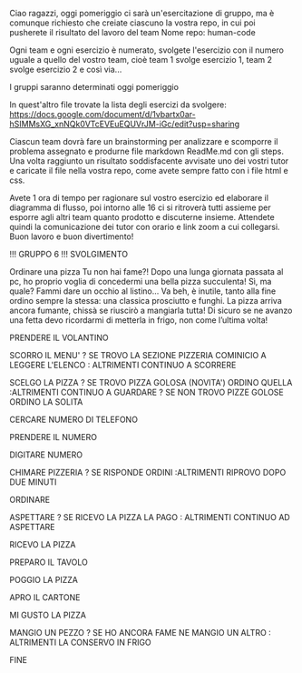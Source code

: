 Ciao ragazzi,
oggi pomeriggio ci sarà un'esercitazione di gruppo, ma è comunque richiesto che creiate ciascuno la vostra repo, in cui poi pusherete il risultato del lavoro del team
Nome repo: human-code

Ogni team e ogni esercizio è numerato, svolgete l'esercizio con il numero uguale a quello del vostro team, cioè team 1 svolge esercizio 1, team 2 svolge esercizio 2 e così via...

I gruppi saranno determinati oggi pomeriggio

In quest'altro file trovate la lista degli esercizi da svolgere:
https://docs.google.com/document/d/1vbartx0ar-hSIMMsXG_xnNQk0VTcEVEuEQUVrJM-iGc/edit?usp=sharing

Ciascun team dovrà fare un brainstorming per analizzare e scomporre il problema assegnato e produrne file markdown ReadMe.md con gli steps.
Una volta raggiunto un risultato soddisfacente avvisate uno dei vostri tutor e caricate il file nella vostra repo, come avete sempre fatto con i file html e css.

Avete 1 ora di tempo per ragionare sul vostro esercizio ed elaborare il diagramma di flusso, poi intorno alle 16 ci si ritroverà tutti assieme per esporre agli altri team quanto prodotto e discuterne insieme.
Attendete quindi la comunicazione dei tutor con orario e link zoom a cui collegarsi.
Buon lavoro e buon divertimento!

!!! GRUPPO 6 !!!
SVOLGIMENTO

Ordinare una pizza
Tu non hai fame?!
Dopo una lunga giornata passata al pc, ho proprio voglia di concedermi una bella pizza succulenta! Sì, ma quale? Fammi dare un occhio al listino… Va beh, è inutile, tanto alla fine ordino sempre la stessa: una classica prosciutto e funghi. La pizza arriva ancora fumante, chissà se riuscirò a mangiarla tutta!
Di sicuro se ne avanzo una fetta devo ricordarmi di metterla in frigo, non come l’ultima volta!

PRENDERE IL VOLANTINO

SCORRO IL MENU'
? SE TROVO LA SEZIONE PIZZERIA COMINICIO A LEGGERE L'ELENCO
: ALTRIMENTI CONTINUO A SCORRERE

SCELGO LA PIZZA
? SE TROVO PIZZA GOLOSA (NOVITA') ORDINO QUELLA
:ALTRIMENTI CONTINUO A GUARDARE
? SE NON TROVO PIZZE GOLOSE ORDINO LA SOLITA

CERCARE NUMERO DI TELEFONO

PRENDERE IL NUMERO

DIGITARE NUMERO

CHIMARE PIZZERIA
? SE RISPONDE ORDINI
:ALTRIMENTI RIPROVO DOPO DUE MINUTI

ORDINARE

ASPETTARE
? SE RICEVO LA PIZZA LA PAGO
: ALTRIMENTI CONTINUO AD ASPETTARE

RICEVO LA PIZZA

PREPARO IL TAVOLO

POGGIO LA PIZZA

APRO IL CARTONE

MI GUSTO LA PIZZA

MANGIO UN PEZZO
? SE HO ANCORA FAME NE MANGIO UN ALTRO
: ALTRIMENTI LA CONSERVO IN FRIGO

FINE
